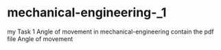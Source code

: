 
# mechanical-engineering-_1
 my Task 1 Angle of movement  in mechanical-engineering
 contain the pdf file Angle of movement 
